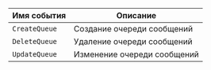 Имя события | Описание
--- | ---
`CreateQueue` | Создание очереди сообщений
`DeleteQueue` | Удаление очереди сообщений
`UpdateQueue` | Изменение очереди сообщений